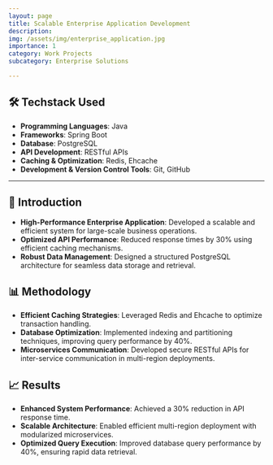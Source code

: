 ```yaml
---
layout: page  
title: Scalable Enterprise Application Development  
description:  
img: /assets/img/enterprise_application.jpg  
importance: 1  
category: Work Projects  
subcategory: Enterprise Solutions

---
```


## 🛠️ **Techstack Used**  

- **Programming Languages**: Java  
- **Frameworks**: Spring Boot  
- **Database**: PostgreSQL  
- **API Development**: RESTful APIs  
- **Caching & Optimization**: Redis, Ehcache  
- **Development & Version Control Tools**: Git, GitHub  

---

## 📖 **Introduction**  

- **High-Performance Enterprise Application**: Developed a scalable and efficient system for large-scale business operations.  
- **Optimized API Performance**: Reduced response times by 30% using efficient caching mechanisms.  
- **Robust Data Management**: Designed a structured PostgreSQL architecture for seamless data storage and retrieval.  

## 📊 **Methodology**  

- **Efficient Caching Strategies**: Leveraged Redis and Ehcache to optimize transaction handling.  
- **Database Optimization**: Implemented indexing and partitioning techniques, improving query performance by 40%.  
- **Microservices Communication**: Developed secure RESTful APIs for inter-service communication in multi-region deployments.  

## 📈 **Results**  

- **Enhanced System Performance**: Achieved a 30% reduction in API response time.  
- **Scalable Architecture**: Enabled efficient multi-region deployment with modularized microservices.  
- **Optimized Query Execution**: Improved database query performance by 40%, ensuring rapid data retrieval.  

[//]: # (## 🖼️ **Visualizations**  )

[//]: # ()
[//]: # (_Visual representations of the project:_  )

[//]: # ()
[//]: # (![Enterprise Application Architecture]&#40;/assets/img/enterprise_application_visual.jpeg&#41;  )

[//]: # ()
[//]: # (---)
